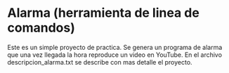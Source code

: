 # Alarma (herramienta de linea de comandos)
Este es un simple proyecto de practica. Se genera un programa de alarma que una vez llegada la hora reproduce un video en YouTube.
En el archivo descripcion_alarma.txt se describe con mas detalle el proyecto.
